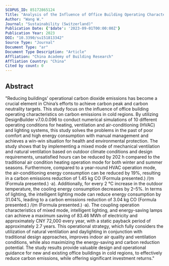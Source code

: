 ```yaml
---
SCOPUS_ID: 85172865124
Title: "Analysis of the Influence of Office Building Operating Characteristics on Carbon Emissions in Cold Regions"
Author: "Wang W."
Journal: "Sustainability (Switzerland)"
Publication Date: {'$date': '2023-09-01T00:00:00Z'}
Publication Year: 2023
DOI: "10.3390/su151813342"
Source Type: "Journal"
Document Type: "ar"
Document Type Description: "Article"
Affliation: "China Academy of Building Research"
Affliation Country: "China"
Cited by count: 0
---
```


## Abstract
"Reducing buildings’ operational carbon dioxide emissions has become a crucial element in China’s efforts to achieve carbon peak and carbon neutrality targets. This study focus on the influence of office building operating characteristics on carbon emissions in cold regions. By utilizing DesignBuilder v7.0.0.096 to conduct numerical simulations of 10 different operating conditions for heating, ventilation and air-conditioning (HVAC) and lighting systems, this study solves the problems in the past of poor comfort and high energy consumption with manual management and achieves a win-win situation for health and environmental protection. The study shows that by implementing a mixed mode of mechanical ventilation and natural ventilation based on outdoor climate conditions and design requirements, unsatisfied hours can be reduced by 202 h compared to the traditional air condition heating operation mode for both winter and summer seasons. Furthermore, compared to a year-round HVAC operation mode, the air-conditioning energy consumption can be reduced by 19%, resulting in a carbon emissions reduction of 1.45 kg CO (Formula presented.) /(m (Formula presented.) ·a). Additionally, for every 2 °C increase in the outdoor temperature, the cooling energy consumption decreases by 2–5%. In terms of lighting, the intelligent lighting mode can reduce energy consumption by 31.04%, leading to a carbon emissions reduction of 3.04 kg CO (Formula presented.) /(m (Formula presented.) ·a). The coupling operation characteristics of mixed mode, intelligent lighting, and energy-saving lamps can achieve a maximum saving of 83.46 MWh of electricity and approximately CNY 72,000 every year, with a static payback period of approximately 2.7 years. This operational strategy, which fully considers the utilization of natural ventilation and daylighting in conjunction with traditional design approaches, improves indoor air quality and ventilation conditions, while also maximizing the energy-saving and carbon reduction potential. The study results provide valuable design and operational guidance for new and existing office buildings in cold regions, to effectively reduce carbon emissions, while offering significant investment returns."
